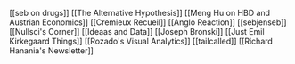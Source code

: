 [[seb on drugs]]
[[The Alternative Hypothesis]]
[[Meng Hu on HBD and Austrian Economics]]
[[Cremieux Recueil]]
[[Anglo Reaction]]
[[sebjenseb]]
[[Nullsci's Corner]]
[[Ideaas and Data]]
[[Joseph Bronski]]
[[Just Emil Kirkegaard Things]]
[[Rozado's Visual Analytics]]
[[tailcalled]]
[[Richard Hanania's Newsletter]]